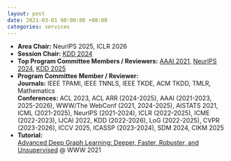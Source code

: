 ```yaml
---
layout: post
date: 2021-03-01 00:00:00 +08:00
categories: services
---
```

* **Area Chair:** NeurIPS 2025, ICLR 2026
* **Session Chair:** <a href="https://kdd2024.kdd.org/research-track-papers/">KDD 2024</a>
* **Top Program Committee Members / Reviewers:** <a href="https://aaai.org/Conferences/AAAI-21/wp-content/uploads/2021/05/AAAI-21-Program-Committee.pdf">AAAI 2021</a>, <a href="https://neurips.cc/Conferences/2024/ProgramCommittee">NeurIPS 2024</a>, <a href="https://kdd2025.kdd.org/research-track-program-committee/">KDD 2025</a>
* **Program Committee Member / Reviewer:**  
**Journals:** IEEE TPAMI, IEEE TNNLS, IEEE TKDE, ACM TKDD, TMLR, Mathematics  
**Conferences:** ACL 2023, ACL ARR (2024-2025), AAAI (2021-2023, 2025-2026), WWW/The WebConf (2021, 2024-2025), AISTATS 2021, ICML (2021-2025), NeurIPS (2021-2024), ICLR (2022-2025), ICME (2022-2023), IJCAI 2022, KDD (2022-2026), LoG (2022-2025), CVPR (2023-2026), ICCV 2025, ICASSP (2023-2024), SDM 2024, CIKM 2025
* **Tutorial:**  
<a href="https://ai.tencent.com/ailab/ml/WWW-Deep-Graph-Learning.html">Advanced Deep Graph Learning: Deeper, Faster, Robuster, and Unsupervised</a> @ WWW 2021

